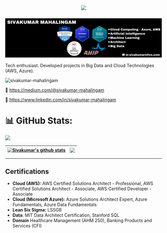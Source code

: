 <h1 align="center">
    <img src="https://readme-typing-svg.herokuapp.com/?font=Roboto&size=35&center=true&vCenter=true&width=500&height=70&duration=4000&lines=Hi+There!+👋;+I'm+Sivakumar+Mahalingam!;" />
</h1>

![Alt text](images/header.jpeg)

Tech enthusiast. Developed projects in Big Data and Cloud Technologies (AWS, Azure). 

<p align="left"> <img src="https://komarev.com/ghpvc/?username=sivakumar-mahalingam&label=Profile%20Views&color=0e75b6&style=flat" alt="sivakumar-mahalingam" /> </p>


🔗 https://medium.com/@sivakumar-mahalingam

🔗 https://www.linkedin.com/in/sivakumar-mahalingam

# 📊 GitHub Stats:
![](https://github-readme-stats.vercel.app/api?username=sivakumar-mahalingam&show_icons=true&include_all_commits=true&count_private=true)<br/>



| <a href="https://github.com/sivakumar-mahalingam"><img align="center" src="https://github-readme-stats.vercel.app/api?username=sivakumar-mahalingam&show_icons=true&include_all_commits=false&count_private=true&hide_border=true&theme=transparent" alt="Sivakumar's github stats" /></a> | <a href="https://github.com/sivakumar-mahalingam"><img align="center" src="https://github-readme-stats.vercel.app/api/top-langs/?username=sivakumar-mahalingam&layout=compact&hide_border=true&theme=transparent" /></a> |
| ------------- | ------------- |
---

## Certifications
- **Cloud (AWS):** AWS Certified Solutions Architect - Professional, AWS Certified Solutions Architect - Associate, AWS Certified Developer - Associate
- **Cloud (Microsoft Azure):** Azure Solutions Architect Expert, Azure Fundamentals, Azure Data Fundamentals
- **Lean Six Sigma:** LSSGB
- **Data**: MIT Data Architect Certification, Stanford SQL
- **Domain** Healthcare Management (AHM 250), Banking Products and Services (CFI)

<!--
**sivakumar-mahalingam/sivakumar-mahalingam** is a ✨ _special_ ✨ repository because its `README.md` (this file) appears on your GitHub profile.

Here are some ideas to get you started:

- 🔭 I’m currently working on ...
- 🌱 I’m currently learning ...
- 👯 I’m looking to collaborate on ...
- 🤔 I’m looking for help with ...
- 💬 Ask me about ...
- 📫 How to reach me: ...
- 😄 Pronouns: ...
- ⚡ Fun fact: ...
-->
